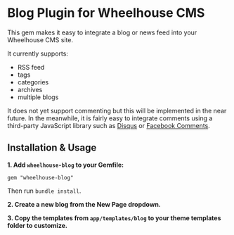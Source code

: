 Blog Plugin for Wheelhouse CMS
==============================

This gem makes it easy to integrate a blog or news feed into your Wheelhouse CMS site.

It currently supports:

- RSS feed
- tags
- categories
- archives
- multiple blogs

It does not yet support commenting but this will be implemented in the near future. In the meanwhile, it is fairly easy to integrate comments using a third-party JavaScript library such as [Disqus](http://disqus.com/) or [Facebook Comments](https://developers.facebook.com/docs/reference/plugins/comments/).


Installation & Usage
--------------------

**1. Add `wheelhouse-blog` to your Gemfile:**

    gem "wheelhouse-blog"

Then run `bundle install`.

**2. Create a new blog from the New Page dropdown.**

**3. Copy the templates from `app/templates/blog` to your theme templates folder to customize.**

